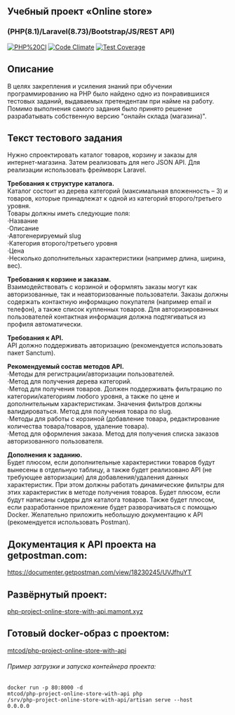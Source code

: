 ## Учебный проект «Online store»
<h3>(PHP(8.1)/Laravel(8.73)/Bootstrap/JS/REST API)</h3>

[![PHP%20CI](https://github.com/MT-cod/php-project-online-store-with-api/workflows/PHP%20CI/badge.svg)](https://github.com/MT-cod/php-project-online-store-with-api/actions)
[![Code Climate](https://codeclimate.com/github/MT-cod/php-project-online-store-with-api/badges/gpa.svg)](https://codeclimate.com/github/MT-cod/php-project-online-store-with-api)
[![Test Coverage](https://codeclimate.com/github/MT-cod/php-project-online-store-with-api/badges/coverage.svg)](https://codeclimate.com/github/MT-cod/php-project-online-store-with-api/coverage)

<h2>Описание</h2>
В целях закрепления и усиления знаний при обучении программированию на PHP было найдено одно из понравившихся тестовых заданий, выдаваемых претендентам при найме на работу.
Помимо выполнения самого задания было принято решение разрабатывать собственную версию "онлайн склада (магазина)".

<h2>Текст тестового задания</h2>

Нужно спроектировать каталог товаров, корзину и заказы для интернет-магазина. Затем реализовать для него JSON API. Для реализации использовать фреймворк Laravel.

**Требования к структуре каталога.**<br>
Каталог состоит из дерева категорий (максимальная вложенность – 3) и товаров, которые принадлежат к одной из категорий второго/третьего уровня.<br>
Товары должны иметь следующие поля:<br>
·Название<br>
·Описание<br>
·Автогенерируемый slug<br>
·Категория второго/третьего уровня<br>
·Цена<br>
·Несколько дополнительных характеристики (например длина, ширина, вес).

**Требования к корзине и заказам.**<br>
Взаимодействовать с корзиной и оформлять заказы могут как авторизованные, так и неавторизованные пользователи. Заказы должны содержать контактную информацию покупателя (например email и телефон), а также список купленных товаров. Для авторизированных пользователей контактная информация должна подтягиваться из профиля автоматически.

**Требования к API.**<br>
API должно поддерживать авторизацию (рекомендуется использовать пакет Sanctum).

**Рекомендуемый состав методов API.**<br>
·Методы для регистрации/авторизации пользователей.<br>
·Метод для получения дерева категорий.<br>
·Метод для получения товаров. Должен поддерживать фильтрацию по категории/категориям любого уровня, а также по цене и дополнительным характеристикам. Значения фильтров должны валидироваться. Метод для получения товара по slug.<br>
·Методы для работы с корзиной (добавление товара, редактирование количества товара/товаров, удаление товара).<br>
·Метод для оформления заказа. Метод для получения списка заказов авторизованного пользователя.

**Дополнения к заданию.**<br>
Будет плюсом, если дополнительные характеристики товаров будут вынесены в отдельную таблицу, а также будет реализовано API (не требующее авторизации) для добавления/удаления данных характеристик. При этом должны работать динамические фильтры для этих характеристик в методе получения товаров.
Будет плюсом, если будут написаны сидеры для каталога товаров.
Также будет плюсом, если разработанное приложение будет разворачиваться с помощью Docker.
Желательно приложить небольшую документацию к API (рекомендуется использовать Postman).

## Документация к API проекта на getpostman.com:
https://documenter.getpostman.com/view/18230245/UVJfhuYT

## Развёрнутый проект:
<a href="http://php-project-online-store-with-api.mamont.xyz/">php-project-online-store-with-api.mamont.xyz</a>

## Готовый docker-образ с проектом:
<a href="https://hub.docker.com/r/mtcod/php-project-online-store-with-api">mtcod/php-project-online-store-with-api</a>

###### Пример загрузки и запуска контейнера проекта:
<code>docker run -p 80:8000 -d mtcod/php-project-online-store-with-api php /srv/php-project-online-store-with-api/artisan serve --host 0.0.0.0</code>
